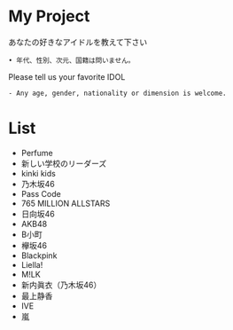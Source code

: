 # My Project
あなたの好きなアイドルを教えて下さい

    • 年代、性別、次元、国籍は問いません。

Please tell us your favorite IDOL

    - Any age, gender, nationality or dimension is welcome.


# List 

* Perfume
* 新しい学校のリーダーズ
* kinki kids
* 乃木坂46
* Pass Code
* 765 MILLION ALLSTARS
* 日向坂46
* AKB48
* B小町
* 欅坂46
* Blackpink
* Liella!
* M!LK
* 新内眞衣（乃木坂46）
* 最上静香
* IVE
* 嵐